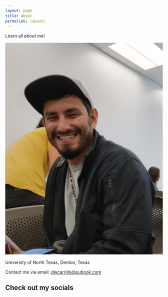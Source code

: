 ```yaml
---
layout: page
title: About
permalink: /about/
---
```


Learn all about me!

![Headshot Photo of Dominic Carrillo](/resources/images/profile_image.jpg)

University of North Texas, Denton, Texas

Contact me via email: [dwcarrillo@outlook.com](mailto:dwcarrillo@outlook.com)

## Check out my socials
